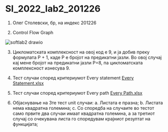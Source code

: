# SI_2022_lab2_201226 
1. Олег Столевски, бр, на индекс 201226

2. Control Flow Graph

![softlab2 drawio](https://user-images.githubusercontent.com/100540293/171629121-d566e1b8-a08c-49d9-b8d9-de5ea7fb2016.png)

3. Цикломатската комплексност на овој код е 9, и ја добив преку формулата P + 1, каде P е бројот на предикатни јазли. Во овој случај кај мене бројот на предикатни јазли P=8, па цикломатската комплексност изнесува 9.

4. Тест случаи според критериумот Every statement
[Every Statement.xlsx](https://github.com/OlegStolevski/SI_2022_lab2_201226/files/8824647/Every.Statement.xlsx)

5. Тест случаи според критериумот Every path
[Every Path.xlsx](https://github.com/OlegStolevski/SI_2022_lab2_201226/files/8824662/Every.Path.xlsx)

6. Објаснување на 3те тест unit случаи: 
 a. Листата е празна;
 b. Листата нема квадратна големина; 
 c. Со споредба на случаите во тестот само првите два случаи имаат квадратна големина, а за третиот случај со очекувана листа го споредувам крајниот резултат на функцијата;
